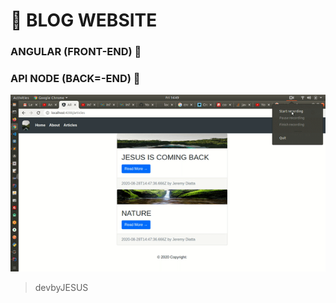 # :yellow_heart: BLOG WEBSITE 

### ANGULAR (FRONT-END) :yellow_heart:
### API NODE (BACK=-END) :yellow_heart:

![test](gifs/BLOG.gif)

>devbyJESUS